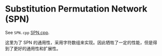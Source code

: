 # Substitution Permutation Network (SPN)

See `SPN.cpp` [SPN.cpp](./SPN.cpp).

这里为了 SPN 的通用性，采用字符数组来实现。因此牺牲了一定的性能，但是得到了更好的通用性和扩展性。
